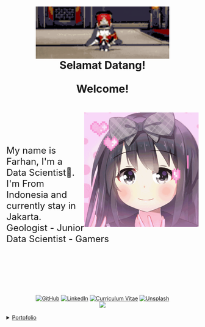 <h1 align="center">
<img hight="350" width="350" alt="GIF" align="center" src="assets/selamat datang.gif">
<br>
Selamat Datang! 

Welcome!
</br>
</h1>


</br>
<img hight="500" width="300" alt="GIF2" align="right" src="assets/love.gif">
</br>
</br>
</br>
</br>
</br>
<font size="5">
My name is Farhan, I'm a Data Scientist📝. <br>
I'm From Indonesia and currently stay in Jakarta. <br>
Geologist - Junior Data Scientist - Gamers <br>
</font>

</br>
</br>
</br>
</br>
</br>
</br>
</br>

<p align="center">	
	<a href="https://github.com/burjoawl"><img src="https://img.shields.io/badge/GitHub-636e72?style=flat-square" alt="GitHub"></a>
	<a href="https://www.linkedin.com/in/farhan-salimuddin"><img src="https://img.shields.io/badge/LinkedIn-0984e3?style=flat-square" alt="LinkedIn"></a>
	<a href="https://burjoawl.github.io/cv"><img src="https://img.shields.io/badge/Curriculum Vitae-8A2BE2?style=flat-square" alt="Curriculum Vitae"></a>
	<a href="https://unsplash.com/@farhnsalimuddin"><img src="https://img.shields.io/badge/Unsplash-000?style=flat-square" alt="Unsplash"></a> <br>
	<a href="https://u8views.com/github/burjoawl"><img src="https://u8views.com/api/v1/github/profiles/54223308/views/day-week-month-total-count.svg"></a>
</p>


<details>
<summary>
  <a align="center" href="https://github.com/burjoawl/Burrs_Portofolio">Portofolio</a>
</summary>

- [Projects](https://github.com/burjoawl/Burrs_Portofolio/tree/main/Projects)
	+ [Prosper Loan](https://github.com/burjoawl/H8-TalentFairV7-ProsperLoanDataset)
	+ [Jakarta Flood](https://github.com/burjoawl/Burrs_Portofolio/tree/main/Projects/Jakarta%20Flood)
	+ [Windows Store](https://github.com/burjoawl/Burrs_Portofolio/tree/main/Projects/Windows%20Store)
- [Some Assignment](https://github.com/burjoawl/Burrs_Portofolio/tree/main/Assignments)
	+ [Cosine Similarity](https://github.com/burjoawl/Burrs_Portofolio/tree/main/Assignments/Cosine%20Similarity)
    + [Covid Indonesia](https://github.com/burjoawl/Burrs_Portofolio/tree/main/Assignments/Covid%20Indonesia)
    + [Lithium Ion](https://github.com/burjoawl/Burrs_Portofolio/tree/main/Assignments/Lithium%20Ion)
	+ [TDS Landfill](https://github.com/burjoawl/Burrs_Portofolio/tree/main/Assignments/TDS%20Landfill)
	+ [The Look](https://github.com/burjoawl/Burrs_Portofolio/tree/main/Assignments/The%20Look)
- Side Project
	+ [Discord Bot](https://github.com/burjoawl/Discord_Bot)


</details>
<br>



<!--
**burjoawl/burjoawl** is a ✨ _special_ ✨ repository because its `README.md` (this file) appears on your GitHub profile.

Here are some ideas to get you started:

- 🔭 I’m currently working on ...
- 🌱 I’m currently learning ...
- 👯 I’m looking to collaborate on ...
- 🤔 I’m looking for help with ...
- 💬 Ask me about ...
- 📫 How to reach me: ...
- 😄 Pronouns: ...
- ⚡ Fun fact: ...
-->
